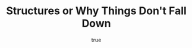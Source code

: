 ---
title: "Structures or Why Things Don't Fall Down"
bookCover: "/assets/book-covers/structures-or-why-things-dont-fall-down.jpg"
slug: "structures-or-why-things-dont-fall-down"
bookAuthor: "J. E. Gordon"
rating: 10
done: false
amazonLink: ""
author:
  name: Rico Trebeljahr
  picture: "/assets/blog/profile.jpeg"
---